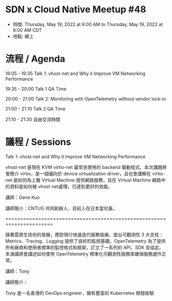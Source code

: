 # SDN x Cloud Native Meetup #48
- 時間: Thursday, May 19, 2022 at 6:00 AM to Thursday, May 19, 2022 at 8:00 AM CDT
- 地點: 線上

# 流程 / Agenda
19:05 - 19:35 Talk 1: vhost-net and Why it Improve VM Networking Performance

19:35 - 20:00 Talk 1 QA Time

20:00 - 21:00 Talk 2: Monitoring with OpenTelemetry without vendor lock-in

21:00 - 21:10 Talk 2 QA Time

21:10 - 21:30 自由交流時間

# 議程 / Sessions

Talk 1: vhost-net and Why it Improve VM Networking Performance

vhost-net 是現在 KVM virtio-net 最常見使用的 backend 驅動程式。本次講題將會簡介 virtio，是一個偏向於 device virtualization driver，且也會講解在 virtio-net 是如何為上層 Virtual Machine 提供網路服務，且在 Virtual Machine 網路中的資料是如何被 vhost-net處理，已達到更好的效能。

講師：Gene Kuo

講師簡介：CNTUG 共同創辦人，目前人在日本當社畜。

======================================================================

隨著雲原生技術的發展，應對現行快速迭代服務發展，提出可觀測性 3 大支柱：Metrics、Tracing、Logging 提供了良好的監控基礎。OpenTelemetry 為了提供所有廠商和使用者標準的監控格式和框架，訂立了一系列的 API、SDK 及協定。本演講將會講述如何使用 OpenTelemetry 標準化可觀測性服務來確保服務運作正常。

講師：Tony

講師簡介：

Tony 是一名香港的 DevOps engineer，擁有豐富的 Kubernetes 開發經驗
